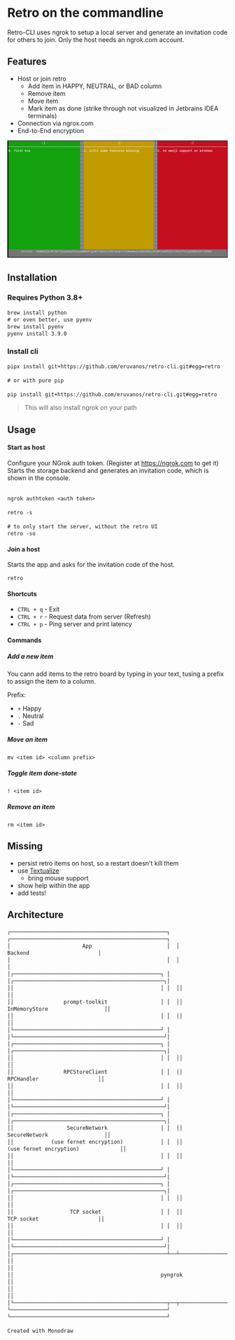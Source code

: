 # Retro on the commandline

Retro-CLI uses ngrok to setup a local server and generate an invitation code for others to join.
Only the host needs an ngrok.com account.

## Features

* Host or join retro
  * Add item in HAPPY, NEUTRAL, or BAD column
  * Remove item
  * Move item
  * Mark item as done (strike through not visualized in Jetbrains IDEA terminals)
* Connection via ngrox.com
* End-to-End encryption



![screenshot](screenshot.png)

## Installation

### Requires Python 3.8+

```
brew install python
# or even better, use pyenv
brew install pyenv
pyenv install 3.9.0
```


### Install cli

```
pipx install git+https://github.com/eruvanos/retro-cli.git#egg=retro 

# or with pure pip

pip install git+https://github.com/eruvanos/retro-cli.git#egg=retro
```

> This will also install ngrok on your path

## Usage

#### Start as host

Configure your NGrok auth token. (Register at https://ngrok.com to get it)
Starts the storage backend and generates an invitation code, which is shown in the console.

```

ngrok authtoken <auth token>

retro -s

# to only start the server, without the retro UI
retro -so
```

#### Join a host


Starts the app and asks for the invitation code of the host.

```
retro
```


#### Shortcuts

* `CTRL + q` - Exit
* `CTRL + r` - Request data from server (Refresh)
* `CTRL + p` - Ping server and print latency

#### Commands

##### Add a new item

You cann add items to the retro board by typing in your text, tusing a prefix to assign the item to a column.

Prefix:
- `+` Happy
- `.` Neutral 
- `-` Sad

##### Move an item

`mv <item id> <column prefix>`

##### Toggle item done-state

`! <item id>`

##### Remove an item

`rm <item id>`

## Missing

- persist retro items on host, so a restart doesn't kill them
- use [Textualize](https://github.com/Textualize/textual)
  - bring mouse support
- show help within the app
- add tests!


## Architecture

```
┌──────────────────────────────────────────────────┐  ┌──────────────────────────────────────────────────┐
│                       App                        │  │                     Backend                      │
│                                                  │  │                                                  │
│┌───────────────────────────────────────────────┐ │  │┌────────────────────────────────────────────────┐│
││                                               │ │  ││                                                ││
││                prompt-toolkit                 │ │  ││                 InMemoryStore                  ││
││                                               │ │  ││                                                ││
│└───────────────────────────────────────────────┘ │  │└────────────────────────────────────────────────┘│
│┌───────────────────────────────────────────────┐ │  │┌────────────────────────────────────────────────┐│
││                                               │ │  ││                                                ││
││                RPCStoreClient                 │ │  ││                   RPCHandler                   ││
││                                               │ │  ││                                                ││
│└───────────────────────────────────────────────┘ │  │└────────────────────────────────────────────────┘│
│┌───────────────────────────────────────────────┐ │  │┌────────────────────────────────────────────────┐│
││                 SecureNetwork                 │ │  ││                 SecureNetwork                  ││
││            (use fernet encryption)            │ │  ││            (use fernet encryption)             ││
││                                               │ │  ││                                                ││
│└───────────────────────────────────────────────┘ │  │└────────────────────────────────────────────────┘│
│┌───────────────────────────────────────────────┐ │  │┌────────────────────────────────────────────────┐│
││                                               │ │  ││                                                ││
││                  TCP socket                   │ │  ││                   TCP socket                   ││
││                                               │ │  ││                                                ││
│└───────────────────────────────────────────────┘ │  │└────────────────────────────────────────────────┘│
│┌─────────────────────────────────────────────────┴──┴─────────────────────────────────────────────────┐│
││                                                                                                      ││
││                                               pyngrok                                                ││
││                                                                                                      ││
│└─────────────────────────────────────────────────┬──┬─────────────────────────────────────────────────┘│
└──────────────────────────────────────────────────┘  └──────────────────────────────────────────────────┘

Created with Monodraw
```
